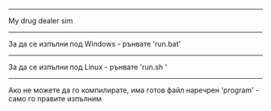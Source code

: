 _______________________________________________________________________________________________
My drug dealer sim
_______________________________________________________________________________________________
За да се изпълни под Windows - рънвате 'run.bat'
_______________________________________________________________________________________________
За да се изпълни под Linux   - рънвате 'run.sh '
_______________________________________________________________________________________________
Ако не можете да го компилирате, има готов файл наречрен 'program' - само го правите изпълним
